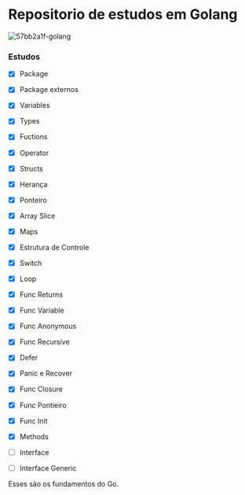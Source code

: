 # Repositorio de estudos em Golang
![57bb2a1f-golang](https://user-images.githubusercontent.com/65046505/214604967-7bc90109-6821-4da6-a1bc-e6addb37fa13.png)

### Estudos
- [x] Package
- [x] Package externos
- [x] Variables
- [x] Types
- [x] Fuctions
- [x] Operator
- [x] Structs
- [x] Herança
- [x] Ponteiro
- [x] Array Slice
- [x] Maps
- [x] Estrutura de Controle
- [x] Switch
- [x] Loop
- [x] Func Returns
- [x] Func Variable
- [x] Func Anonymous
- [x] Func Recursive
- [x] Defer
- [x] Panic e Recover
- [x] Func Closure
- [x] Func Pontieiro
- [x] Func Init
- [x] Methods
- [ ] Interface
- [ ] Interface Generic


Esses são os fundamentos do Go.
